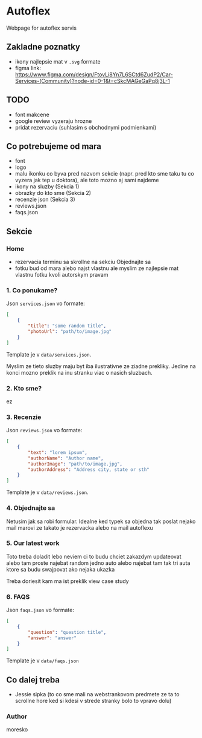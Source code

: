 # Autoflex

Webpage for autoflex servis

## Zakladne poznatky

- ikony najlepsie mat v `.svg` formate
- figma link: https://www.figma.com/design/FtovLi8Yn7L6SCtd6ZudP2/Car-Services-(Community)?node-id=0-1&t=cSkcMAGeGaPq8j3L-1

## TODO

- font makcene
- google review vyzeraju hrozne 
- pridat rezervaciu (suhlasim s obchodnymi podmienkami)

## Co potrebujeme od mara

- font
- logo
- malu ikonku co byva pred nazvom sekcie (napr. pred kto sme taku tu co vyzera jak tep u doktora), ale toto mozno aj sami najdeme
- ikony na sluzby (Sekcia 1)
- obrazky do kto sme (Sekcia 2)
- recenzie json (Sekcia 3)
- reviews.json
- faqs.json

## Sekcie

### Home

- rezervacia terminu sa skrollne na sekciu Objednajte sa
- fotku bud od mara alebo najst vlastnu ale myslim ze najlepsie mat vlastnu fotku kvoli autorskym pravam

### 1. Co ponukame?

Json `services.json` vo formate:

```json
[
    {
        "title": "some random title",
        "photoUrl": "path/to/image.jpg"
    }
]
```

Template je v `data/services.json`.

Myslim ze tieto sluzby maju byt iba ilustrativne ze ziadne prekliky. Jedine na konci mozno preklik na inu stranku viac o nasich sluzbach.

### 2. Kto sme?

ez

### 3. Recenzie

Json `reviews.json` vo formate:

```json
[
    {
        "text": "lorem ipsum",
        "authorName": "Author name",
        "authorImage": "path/to/image.jpg",
        "authorAddress": "Address city, state or sth"
    }
]
```

Template je v `data/reviews.json`.

### 4. Objednajte sa

Netusim jak sa robi formular. Idealne ked typek sa objedna tak poslat nejako mail marovi ze takato je rezervacka alebo na mail autoflexu

### 5. Our latest work

Toto treba doladit lebo neviem ci to budu chciet zakazdym updateovat alebo tam proste najebat random jedno auto alebo najebat tam tak tri auta ktore sa budu swajpovat ako nejaka ukazka

Treba doriesit kam ma ist preklik view case study

### 6. FAQS

Json `faqs.json` vo formate:

```json
[
    {
        "question": "question title",
        "answer": "answer"
    }
]
```

Template je v `data/faqs.json`

## Co dalej treba

- Jessie sipka (to co sme mali na webstrankovom predmete ze ta to scrollne hore ked si kdesi v strede stranky bolo to vpravo dolu)

### Author

moresko
